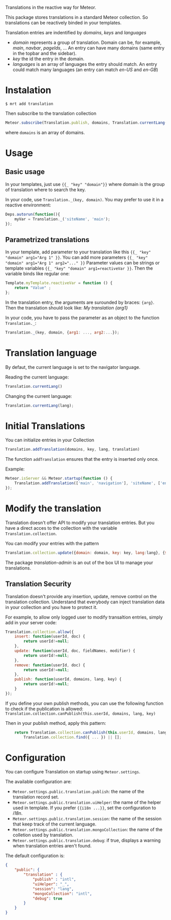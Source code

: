 Translations in the reactive way for Meteor.

This package stores translations in a standard Meteor collection. So translations can be reactively binded in your templates.

Translation entries are indentified by _domains_, _keys_ and _languages_

- _domain_ represents a group of translation. Domain can be, for example, _main_, _navbar_, _pageIds_, ... An entry can have many domains (same entry in the topbar and the sidebar).
- _key_ the id the entry in the domain.
- _languages_ is an array of languages the entry should match. An entry could match many languages (an entry can match _en-US_ and _en-GB_)


# Instalation

```
$ mrt add translation
```

Then subscribe to the translation collection
```JavaScript
Meteor.subscribe(Translation.publish, domains, Translation.currentLang());
```
where `domains` is an array of domains.


# Usage

## Basic usage

In your templates, just use `{{_ "key" "domain"}}` where domain is the group of translation where to search the key.

In your code, use `Translation._(key, domain)`.
You may prefer to use it in a reactive environment:
```JavaScript
Deps.autorun(function(){
	myVar = Translation._('siteName', 'main');
});
```

## Parametrized translations

In your template, add parameter to your translation like this
`{{_ "key" "domain" arg1="Arg 1" }}`.
You can add more parameters `{{_ "key" "domain" arg1="Arg 1" arg2="..." }}`
Parameter values can be strings or template variables `{{_ "key" "domain" arg1=reactiveVar }}`.
Then the variable binds like regular one:
```JavaScript
Template.myTemplate.reactiveVar = function () {
    return "Value" ;
};
```


In the translation entry, the arguments are surounded by braces: `{arg}`.
Then the translation should look like: _My translation {arg1}_


In your code, you have to pass the parameter as an object to the function `Translation._`:
```JavaScript
Translation._(key, domain, {arg1: ..., arg2:...});
```


# Translation language

By defaut, the current language is set to the navigator language.

Reading the current language:
```JavaScript
Translation.currentLang()
```

Changing the current language:
```JavaScript
Translation.currentLang(lang);
```


# Initial Translations

You can initialize entries in your Collection
```JavaScript
Translation.addTranslation(domains, key, lang, translation)
```
The function `addTranslation` ensures that the entry is inserted only once.


Example:
```JavaScript
Meteor.isServer && Meteor.startup(function () {
	Translation.addTranslation(['main', 'navigation'], 'siteName', ['en', 'en-US'], 'My awesome site');
});
```

# Modify the translation

Translation doesn't offer API to modify your translation entries. But you have a direct acces to the collection with the variable `Translation.collection`.

You can modify your entries with the pattern
```JavaScript
Translation.collection.update({domain: domain, key: key, lang:lang}, {$set: {value: value}});
```

The package _translation-admin_ is an out of the box UI to manage your translations.

## Translation Security

Translation doesn't provide any insertion, update, remove control on the translation collection. Understand that everybody can inject translation data in your collection and you have to protect it.

For example, to allow only logged user to modify transaltion entries, simply add in your server code:
```JavaScript
Translation.collection.allow({
    insert: function(userId, doc) {
        return userId!=null;
    },
    update: function(userId, doc, fieldNames, modifier) {
        return userId!=null;
    },
    remove: function(userId, doc) {
        return userId!=null;
    },
    publish: function(userId, domains, lang, key) {
	    return userId!=null;
    }
});
```
If you define your own publish methods, you can use the following function to check if the publication is allowed:
`Translation.collection.canPublish(this.userId, domains, lang, key)`

Then in your publish method, apply this pattern:
```JavaScript
	return Translation.collection.canPublish(this.userId, domains, lang, key) && 
		Translation.collection.find({ ... }) || [];
```


# Configuration

You can configure Translation on startup using `Meteor.settings`.

The available configuration are:

- `Meteor.settings.public.translation.publish`: the name of the translation record set.
- `Meteor.settings.public.translation.uiHelper`: the name of the helper used in template. If you prefer `{{i18n ...}}`, set the configuration to _i18n_.
- `Meteor.settings.public.translation.session`: the name of the session that keep track of the current language.
- `Meteor.settings.public.translation.mongoCollection`: the name of the colletion used by translation.
- `Meteor.settings.public.translation.debug`: if true, displays a warning when translation entries aren't found.


The default configuration is:
```JSON
{
    "public": {
        "translation" : {
            "publish" : "intl",
            "uiHelper": "_",
            "session": "lang",
            "mongoCollection": "intl",
            "debug": true
        }
    }
}
```
